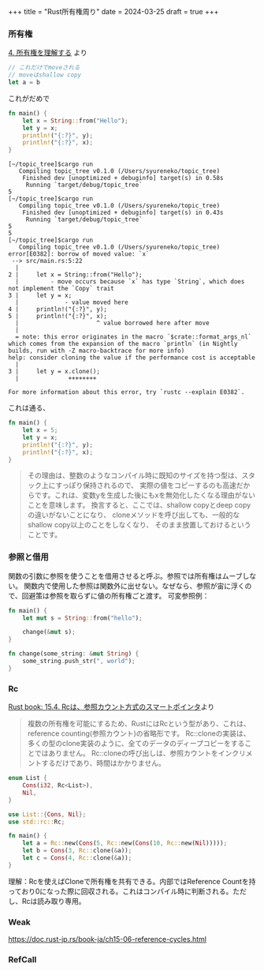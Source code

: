 +++
title = "Rust所有権周り"
date = 2024-03-25
draft = true
+++

### 所有権
[4. 所有権を理解する](https://doc.rust-jp.rs/book-ja/ch04-00-understanding-ownership.html) より
```rust
// これだけでmoveされる
// moveはshallow copy
let a = b
```
これがだめで

```rust
fn main() {
    let x = String::from("Hello");
    let y = x;
    println!("{:?}", y);
    println!("{:?}", x);
}
```

```
[~/topic_tree]$cargo run
   Compiling topic_tree v0.1.0 (/Users/syureneko/topic_tree)
    Finished dev [unoptimized + debuginfo] target(s) in 0.58s
     Running `target/debug/topic_tree`
5
[~/topic_tree]$cargo run
   Compiling topic_tree v0.1.0 (/Users/syureneko/topic_tree)
    Finished dev [unoptimized + debuginfo] target(s) in 0.43s
     Running `target/debug/topic_tree`
5
5
[~/topic_tree]$cargo run
   Compiling topic_tree v0.1.0 (/Users/syureneko/topic_tree)
error[E0382]: borrow of moved value: `x`
 --> src/main.rs:5:22
  |
2 |     let x = String::from("Hello");
  |         - move occurs because `x` has type `String`, which does not implement the `Copy` trait
3 |     let y = x;
  |             - value moved here
4 |     println!("{:?}", y);
5 |     println!("{:?}", x);
  |                      ^ value borrowed here after move
  |
  = note: this error originates in the macro `$crate::format_args_nl` which comes from the expansion of the macro `println` (in Nightly builds, run with -Z macro-backtrace for more info)
help: consider cloning the value if the performance cost is acceptable
  |
3 |     let y = x.clone();
  |              ++++++++

For more information about this error, try `rustc --explain E0382`.
```
これは通る、

```rust
fn main() {
    let x = 5;
    let y = x;
    println!("{:?}", y);
    println!("{:?}", x);
}
```

> その理由は、整数のようなコンパイル時に既知のサイズを持つ型は、スタック上にすっぽり保持されるので、 実際の値をコピーするのも高速だからです。これは、変数yを生成した後にもxを無効化したくなる理由がないことを意味します。 換言すると、ここでは、shallow copyとdeep copyの違いがないことになり、 cloneメソッドを呼び出しても、一般的なshallow copy以上のことをしなくなり、 そのまま放置しておけるということです。


### 参照と借用
関数の引数に参照を使うことを借用させると呼ぶ。参照では所有権はムーブしない。
関数内で使用した参照は関数外に出せない。なぜなら、参照が宙に浮くので、回避策は参照を取らずに値の所有権ごと渡す。
可変参照例：
```rust
fn main() {
    let mut s = String::from("hello");

    change(&mut s);
}

fn change(some_string: &mut String) {
    some_string.push_str(", world");
}
```

### Rc<T>

[Rust book: 15.4. Rc<T>は、参照カウント方式のスマートポインタ](https://doc.rust-jp.rs/book-ja/ch15-04-rc.html)より

> 複数の所有権を可能にするため、RustにはRc<T>という型があり、これは、reference counting(参照カウント)の省略形です。 
Rc::cloneの実装は、多くの型のclone実装のように、全てのデータのディープコピーをすることではありません。 Rc::cloneの呼び出しは、参照カウントをインクリメントするだけであり、時間はかかりません。 


```rust
enum List {
    Cons(i32, Rc<List>),
    Nil,
}

use List::{Cons, Nil};
use std::rc::Rc;

fn main() {
    let a = Rc::new(Cons(5, Rc::new(Cons(10, Rc::new(Nil)))));
    let b = Cons(3, Rc::clone(&a));
    let c = Cons(4, Rc::clone(&a));
}

```

理解：Rcを使えばCloneで所有権を共有できる。内部ではReference Countを持っており0になった際に回収される。これはコンパイル時に判断される。ただし、Rc<T>は読み取り専用。

### Weak
https://doc.rust-jp.rs/book-ja/ch15-06-reference-cycles.html


### RefCall
